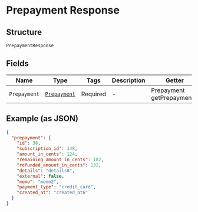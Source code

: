 
# Prepayment Response

## Structure

`PrepaymentResponse`

## Fields

| Name | Type | Tags | Description | Getter | Setter |
|  --- | --- | --- | --- | --- | --- |
| `Prepayment` | [`Prepayment`](../../doc/models/prepayment.md) | Required | - | Prepayment getPrepayment() | setPrepayment(Prepayment prepayment) |

## Example (as JSON)

```json
{
  "prepayment": {
    "id": 38,
    "subscription_id": 148,
    "amount_in_cents": 124,
    "remaining_amount_in_cents": 182,
    "refunded_amount_in_cents": 132,
    "details": "details8",
    "external": false,
    "memo": "memo2",
    "payment_type": "credit_card",
    "created_at": "created_at6"
  }
}
```

